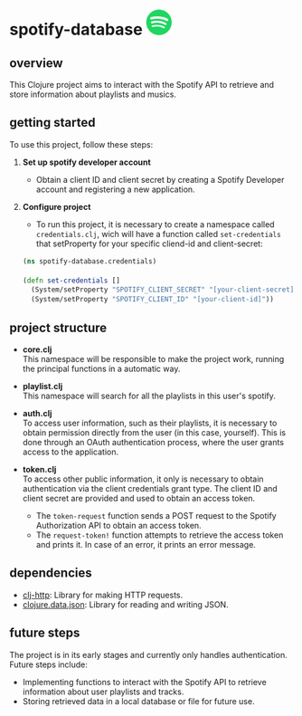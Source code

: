 # spotify-database <img src="image.png" alt="Texto alternativo" width="45" />

## overview

This Clojure project aims to interact with the Spotify API to retrieve and store information about playlists and musics.

## getting started

To use this project, follow these steps:

1. **Set up spotify developer account**
   - Obtain a client ID and client secret by creating a Spotify Developer account and registering a new application.

2. **Configure project**
   - To run this project, it is necessary to create a namespace called `credentials.clj`, wich will have a function called `set-credentials` that setProperty for your specific cliend-id and client-secret:
    ```clojure
    (ns spotify-database.credentials)

    (defn set-credentials []
      (System/setProperty "SPOTIFY_CLIENT_SECRET" "[your-client-secret]")
      (System/setProperty "SPOTIFY_CLIENT_ID" "[your-client-id]"))
    ```

## project structure
- **core.clj**  
  This namespace will be responsible to make the project work, running the principal functions in a automatic way.

- **playlist.clj**  
  This namespace will search for all the playlists in this user's spotify.
  
- **auth.clj**  
  To access user information, such as their playlists, it is necessary to obtain permission directly from the user (in this case, yourself). This is done through an OAuth authentication process, where the user grants access to the application.

- **token.clj**  
  To access other public information, it only is necessary to obtain authentication via the client credentials grant type. The client ID and client secret are provided and used to obtain an access token.

  - The `token-request` function sends a POST request to the Spotify Authorization API to obtain an access token.
  - The `request-token!` function attempts to retrieve the access token and prints it. In case of an error, it prints an error message.

## dependencies

- [clj-http](https://github.com/dakrone/clj-http): Library for making HTTP requests.
- [clojure.data.json](https://github.com/clojure/data.json): Library for reading and writing JSON.

## future steps

The project is in its early stages and currently only handles authentication. Future steps include:

- Implementing functions to interact with the Spotify API to retrieve information about user playlists and tracks.
- Storing retrieved data in a local database or file for future use.
